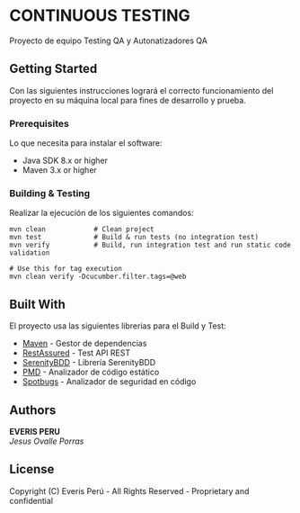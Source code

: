 # CONTINUOUS TESTING

Proyecto de equipo Testing QA y Autonatizadores QA

## Getting Started

Con las siguientes instrucciones logrará el correcto funcionamiento del proyecto en su máquina local para fines de
desarrollo y prueba.

### Prerequisites

Lo que necesita para instalar el software:

* Java SDK 8.x or higher
* Maven 3.x or higher

### Building & Testing

Realizar la ejecución de los siguientes comandos:

```
mvn clean            # Clean project
mvn test             # Build & run tests (no integration test)
mvn verify           # Build, run integration test and run static code validation

# Use this for tag execution
mvn clean verify -Dcucumber.filter.tags=@web

```

## Built With

El proyecto usa las siguientes librerias para el Build y Test:

* [Maven](https://maven.apache.org/) - Gestor de dependencias
* [RestAssured](https://github.com/rest-assured/rest-assured/wiki/Usage) - Test API REST
* [SerenityBDD](http://www.thucydides.info/docs/serenity/#first-steps) - Librería SerenityBDD
* [PMD](https://pmd.github.io/latest/pmd_rules_java.html) - Analizador de código estático
* [Spotbugs](https://find-sec-bugs.github.io/bugs.htm) - Analizador de seguridad en código

## Authors

**EVERIS PERU**  
*Jesus Ovalle Porras*

## License

Copyright (C) Everis Perú - All Rights Reserved - Proprietary and confidential
